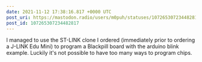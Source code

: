 ```yaml
---
date: 2021-11-12 17:38:16.817 +0000 UTC
post_uri: https://mastodon.radio/users/m0puh/statuses/107265307234482817
post_id: 107265307234482817
---
```

I managed to use the ST-LINK clone I ordered (immediately prior to ordering a J-LINK Edu Mini) to program a Blackpill board with the arduino blink example. Luckily it's not possible to have too many ways to program chips.


